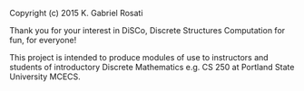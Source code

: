Copyright (c) 2015 K. Gabriel Rosati

Thank you for your interest in DiSCo, Discrete Structures Computation for fun, for everyone!

This project is intended to produce modules of use to instructors and students of
introductory Discrete Mathematics e.g. CS 250 at Portland State University MCECS.
